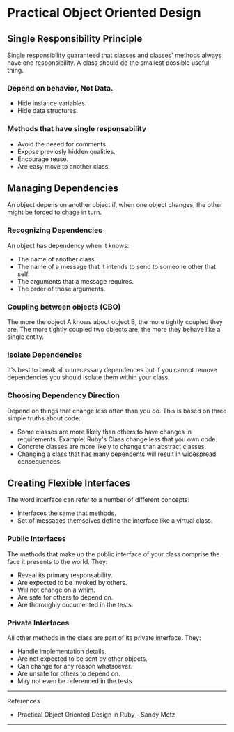# Practical Object Oriented Design

## Single Responsibility Principle

Single responsibility guaranteed that classes and classes' methods always have one responsibility. A class should do the smallest possible useful thing.

### Depend on behavior, Not Data.
- Hide instance variables.
- Hide data structures.

### Methods that have single responsability

- Avoid the neeed for comments.
- Expose previosly hidden qualities.
- Encourage reuse.
- Are easy move to another class.

## Managing Dependencies

An object depens on another object if, when one object changes, the other might be forced to chage in turn.

### Recognizing Dependencies

An object has dependency when it knows:

- The name of another class.
- The name of a message that it intends to send to someone other that self.
- The arguments that a message requires.
- The order of those arguments.

### Coupling between objects (CBO)

The more the object A knows about object B, the more tightly coupled they are. The more tightly coupled two objects are, the more they behave like a single entity.

### Isolate Dependencies

It's best to break all unnecessary dependences but if you cannot remove dependencies you should isolate them within your class.

### Choosing Dependency Direction

Depend on things that change less often than you do. This is based on three simple truths about code:

- Some classes are more likely than others to have changes in requirements. Example: Ruby's Class change less that you own code.
- Concrete classes are more likely to change than abstract classes.
- Changing a class that has many dependents will result in widespread consequences.

## Creating Flexible Interfaces

The word interface can refer to a number of different concepts:

- Interfaces the same that methods.
- Set of messages themselves define the interface like a virtual class.

### Public Interfaces

The methods that make up the public interface of your class comprise the face it presents to the world. They:
- Reveal its primary responsability.
- Are expected to be invoked by others.
- Will not change on a whim.
- Are safe for others to depend on.
- Are thoroughly documented in the tests.

### Private Interfaces

All other methods in the class are part of its private interface. They:
- Handle implementation details.
- Are not expected to be sent by other objects.
- Can change for any reason whatsoever.
- Are unsafe for others to depend on.
- May not even be referenced in the tests.

---
References

- Practical Object Oriented Design in Ruby - Sandy Metz
---
